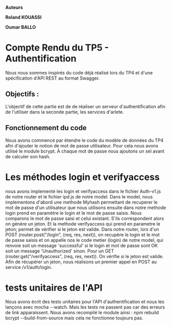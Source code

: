 
****Auteurs****

**Roland KOUASSI**

**Oumar BALLO**


# Compte Rendu du TP5 - Authentification

Nous nous sommes inspirés du code déjà réalisé lors du TP4 et d'une spécification d'API REST au format Swagger.

## Objectifs :
L'objectif de cette partie est de  de réaliser un serveur d'authentification afin de l'utiliser dans la seconde partie, les services d'arlete.

## Fonctionnement du code

Nous avons commencé par étendre le code du modèle de données du TP4 afin d'ajouter le notion de mot de passe utilisateur. Pour cela nous avons utilisé le module bcrypt. À chaque mot de passe nous ajoutons un sel avant de calculer son hash.

 # Les méthodes login et verifyaccess

 nous avons implementé les login et verifyaccess dans le fichier Auth-v1.js de notre router et le fichier ipd.js de notre model. Dans le model, nous implementons d'abord une methode Myhash permettant de recuperer le mot de passe d'un utilisateur que nous utilisons ensuite dans notre methode login prend en paramètre le login et le mot de passe saisis. Nous comparons le mot de passe saisi et celui existant. S'ils correspondent alors on génère un jeton. Et la methode verifyaccess qui prend en parametre le jeton; permet de vérifier si le jeton est valide. 
 Dans notre router, lors d'un POST (router.post("/login", (req, res, next)), on recupère le login et le mot de passe saisis et on appelle nos le code metier (login) de notre model, qui renvoie soit un message 'successful' si le login et mot de passe sont OK  soit un message 'Unauthorized' sinon. Pour un GET (router.get("/verifyaccess", (req, res, next)). On vérifie si le jeton est valide. Afin de récupérer un jeton, nous réalisons un premier appel en POST au service /v1/auth/login.


# tests unitaires de l'API

Nous avons écrit des tests unitaires pour l'API d'authentification et nous les lançons avec mocha --watch. Mais les tests ne passent pas car des erreurs de link apparaissent. Nous avons recompilé le module ainsi :
npm rebuild bcrypt --build-from-source
mais cela ne fonctionne toujours pas.
